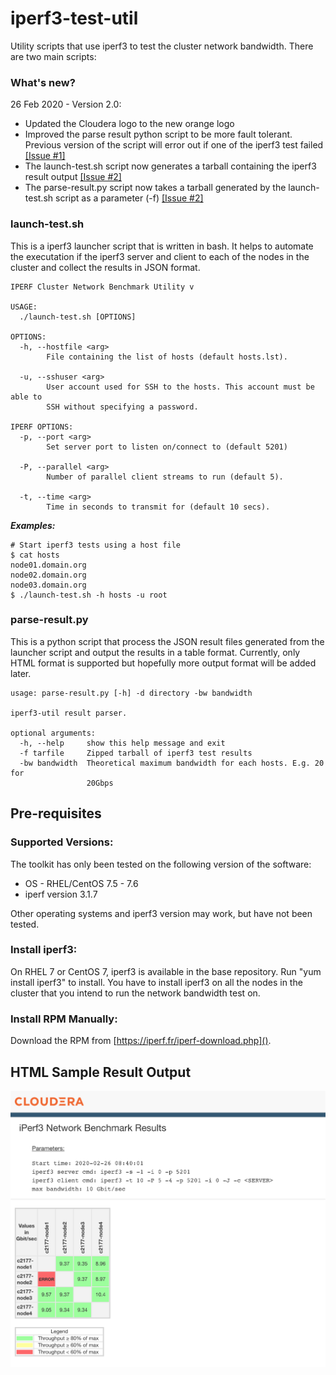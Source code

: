 # iperf3-test-util
Utility scripts that use iperf3 to test the cluster network bandwidth. There are two main scripts:

### What's new?
26 Feb 2020 - Version 2.0:

* Updated the Cloudera logo to the new orange logo<br/>
* Improved the parse result python script to be more fault tolerant. Previous version of the script will error out if one of the iperf3 test failed [[Issue #1]](https://github.infra.cloudera.com/ckoh/iperf3-toolkit/issues/1)
* The launch-test.sh script now generates a tarball containing the iperf3 result output [[Issue #2]](https://github.infra.cloudera.com/ckoh/iperf3-toolkit/issues/2)
* The parse-result.py script now takes a tarball generated by the launch-test.sh script as a parameter (-f) [[Issue #2]](https://github.infra.cloudera.com/ckoh/iperf3-toolkit/issues/2)

### launch-test.sh
This is a iperf3 launcher script that is written in bash. It helps to automate the executation if the iperf3 server and client to each of the nodes in the cluster and collect the results in JSON format.

```
IPERF Cluster Network Benchmark Utility v

USAGE:
  ./launch-test.sh [OPTIONS]

OPTIONS:
  -h, --hostfile <arg>
        File containing the list of hosts (default hosts.lst).

  -u, --sshuser <arg>
        User account used for SSH to the hosts. This account must be able to
        SSH without specifying a password.

IPERF OPTIONS:
  -p, --port <arg>
        Set server port to listen on/connect to (default 5201)

  -P, --parallel <arg>
        Number of parallel client streams to run (default 5).

  -t, --time <arg>
        Time in seconds to transmit for (default 10 secs).

```
***Examples:***

```
# Start iperf3 tests using a host file
$ cat hosts
node01.domain.org
node02.domain.org
node03.domain.org
$ ./launch-test.sh -h hosts -u root
```


### parse-result.py
This is a python script that process the JSON result files generated from the launcher script and output the results in a table format. Currently, only HTML format is supported but hopefully more output format will be added later.

```
usage: parse-result.py [-h] -d directory -bw bandwidth

iperf3-util result parser.

optional arguments:
  -h, --help     show this help message and exit
  -f tarfile     Zipped tarball of iperf3 test results
  -bw bandwidth  Theoretical maximum bandwidth for each hosts. E.g. 20 for
                 20Gbps
```

## Pre-requisites
### Supported Versions:
The toolkit has only been tested on the following version of the software:

* OS - RHEL/CentOS 7.5 - 7.6
* iperf version 3.1.7

Other operating systems and iperf3 version may work, but have not been tested.

### Install iperf3:
On RHEL 7 or CentOS 7, iperf3 is available in the base repository. Run "yum install iperf3" to install. You have to install iperf3 on all the nodes in the cluster that you intend to run the network bandwidth test on.

### Install RPM Manually:
Download the RPM from [https://iperf.fr/iperf-download.php]().


## HTML Sample Result Output

<img src="help/iperf3_sample.png" width="600"/>
